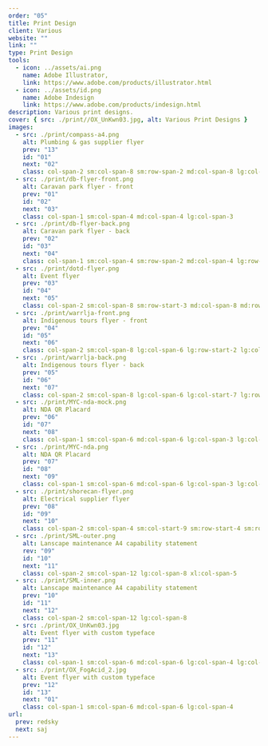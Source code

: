 ```yaml
---
order: "05"
title: Print Design
client: Various
website: ""
link: ""
type: Print Design
tools:
  - icon: ../assets/ai.png
    name: Adobe Illustrator,
    link: https://www.adobe.com/products/illustrator.html
  - icon: ../assets/id.png
    name: Adobe Indesign
    link: https://www.adobe.com/products/indesign.html
description: Various print designs.
cover: { src: ./print//OX_UnKwn03.jpg, alt: Various Print Designs }
images:
  - src: ./print/compass-a4.png
    alt: Plumbing & gas supplier flyer
    prev: "13"
    id: "01"
    next: "02"
    class: col-span-2 sm:col-span-8 sm:row-span-2 md:col-span-8 lg:col-span-6 lg:mt-auto
  - src: ./print/db-flyer-front.png
    alt: Caravan park flyer - front
    prev: "01"
    id: "02"
    next: "03"
    class: col-span-1 sm:col-span-4 md:col-span-4 lg:col-span-3
  - src: ./print/db-flyer-back.png
    alt: Caravan park flyer - back
    prev: "02"
    id: "03"
    next: "04"
    class: col-span-1 sm:col-span-4 sm:row-span-2 md:col-span-4 lg:row-span-1 lg:col-span-3
  - src: ./print/dotd-flyer.png
    alt: Event flyer
    prev: "03"
    id: "04"
    next: "05"
    class: col-span-2 sm:col-span-8 sm:row-start-3 md:col-span-8 md:row-start-3 lg:col-span-6 lg:row-span-2
  - src: ./print/warrlja-front.png
    alt: Indigenous tours flyer - front
    prev: "04"
    id: "05"
    next: "06"
    class: col-span-2 sm:col-span-8 lg:col-span-6 lg:row-start-2 lg:col-start-7
  - src: ./print/warrlja-back.png
    alt: Indigenous tours flyer - back
    prev: "05"
    id: "06"
    next: "07"
    class: col-span-2 sm:col-span-8 lg:col-span-6 lg:col-start-7 lg:row-start-3
  - src: ./print/MYC-nda-mock.png
    alt: NDA QR Placard
    prev: "06"
    id: "07"
    next: "08"
    class: col-span-1 sm:col-span-6 md:col-span-6 lg:col-span-3 lg:col-start-7
  - src: ./print/MYC-nda.png
    alt: NDA QR Placard
    prev: "07"
    id: "08"
    next: "09"
    class: col-span-1 sm:col-span-6 md:col-span-6 lg:col-span-3 lg:col-start-10
  - src: ./print/shorecan-flyer.png
    alt: Electrical supplier flyer
    prev: "08"
    id: "09"
    next: "10"
    class: col-span-2 sm:col-span-4 sm:col-start-9 sm:row-start-4 sm:row-span-2 sm:mt-auto lg:col-span-4 lg:row-start-5 lg:col-start-1 lg:row-span-2 lg:mb-auto
  - src: ./print/SML-outer.png
    alt: Lanscape maintenance A4 capability statement
    rev: "09"
    id: "10"
    next: "11"
    class: col-span-2 sm:col-span-12 lg:col-span-8 xl:col-span-5
  - src: ./print/SML-inner.png
    alt: Lanscape maintenance A4 capability statement
    prev: "10"
    id: "11"
    next: "12"
    class: col-span-2 sm:col-span-12 lg:col-span-8
  - src: ./print/OX_UnKwn03.jpg
    alt: Event flyer with custom typeface
    prev: "11"
    id: "12"
    next: "13"
    class: col-span-1 sm:col-span-6 md:col-span-6 lg:col-span-4 lg:col-start-5
  - src: ./print/OX_FogAcid_2.jpg
    alt: Event flyer with custom typeface
    prev: "12"
    id: "13"
    next: "01"
    class: col-span-1 sm:col-span-6 md:col-span-6 lg:col-span-4
url:
  prev: redsky
  next: saj
---
```

